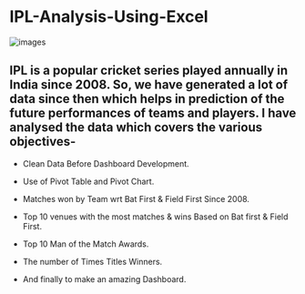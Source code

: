 # ****IPL-Analysis-Using-Excel****


![images](https://user-images.githubusercontent.com/107933257/215798640-6dc7cfa0-29b5-4c1f-b0ec-ba721a0731f9.jpg)




## IPL is a popular cricket series played annually in India since 2008. So, we have generated a lot of data since then which helps in prediction of the future performances of teams and players. I have analysed the data which covers the various objectives-

* Clean Data Before Dashboard Development.

* Use of Pivot Table and Pivot Chart.

* Matches won by Team wrt Bat First & Field First Since 2008.

* Top 10 venues with the most matches & wins Based on Bat first & Field First.

* Top 10 Man of the Match Awards.

* The number of Times Titles Winners.

* And finally to make an amazing Dashboard.









